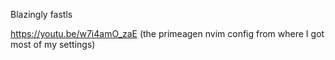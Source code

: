 Blazingly fastls

https://youtu.be/w7i4amO_zaE (the primeagen nvim config from where I got most of my settings)

